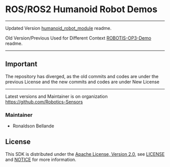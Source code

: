 # ROS/ROS2 Humanoid Robot Demos

--------------------------------------------------------------------------------------------------------
Updated Version [humanoid_robot_module](https://github.com/Robotics-Sensors/humanoid_robot_demos) readme.

Old Version/Previous Used for Different Context [ROBOTIS-OP3-Demo](https://github.com/ROBOTIS-GIT/ROBOTIS-OP3-Demo) readme.

--------------------------------------------------------------------------------------------------------
## Important
The repository has diverged, as the old commits and codes are under the previous License and
the new commits and codes are under New License

--------------------------------------------------------------------------------------------------------
Latest versions and Maintainer is on organization https://github.com/Robotics-Sensors


### Maintainer
* Ronaldson Bellande

## License
This SDK is distributed under the [Apache License, Version 2.0](https://www.apache.org/licenses/LICENSE-2.0), see [LICENSE](https://github.com/Robotics-Sensors/humanoid_robot_demos/blob/main/LICENSE) and [NOTICE](https://github.com/Robotics-Sensors/humanoid_robot_demos/blob/main/LICENSE) for more information.
